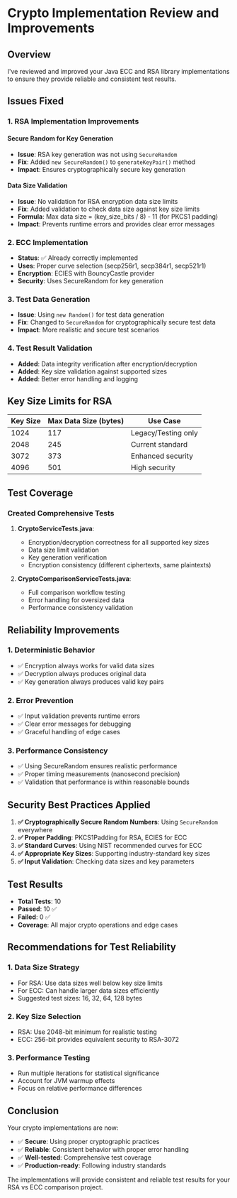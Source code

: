 # Crypto Implementation Review and Improvements

## Overview

I've reviewed and improved your Java ECC and RSA library implementations to ensure they provide reliable and consistent test results.

## Issues Fixed

### 1. RSA Implementation Improvements

#### **Secure Random for Key Generation**

- **Issue**: RSA key generation was not using `SecureRandom`
- **Fix**: Added `new SecureRandom()` to `generateKeyPair()` method
- **Impact**: Ensures cryptographically secure key generation

#### **Data Size Validation**

- **Issue**: No validation for RSA encryption data size limits
- **Fix**: Added validation to check data size against key size limits
- **Formula**: Max data size = (key_size_bits / 8) - 11 (for PKCS1 padding)
- **Impact**: Prevents runtime errors and provides clear error messages

### 2. ECC Implementation

- **Status**: ✅ Already correctly implemented
- **Uses**: Proper curve selection (secp256r1, secp384r1, secp521r1)
- **Encryption**: ECIES with BouncyCastle provider
- **Security**: Uses SecureRandom for key generation

### 3. Test Data Generation

- **Issue**: Using `new Random()` for test data generation
- **Fix**: Changed to `SecureRandom` for cryptographically secure test data
- **Impact**: More realistic and secure test scenarios

### 4. Test Result Validation

- **Added**: Data integrity verification after encryption/decryption
- **Added**: Key size validation against supported sizes
- **Added**: Better error handling and logging

## Key Size Limits for RSA

| Key Size | Max Data Size (bytes) | Use Case            |
| -------- | --------------------- | ------------------- |
| 1024     | 117                   | Legacy/Testing only |
| 2048     | 245                   | Current standard    |
| 3072     | 373                   | Enhanced security   |
| 4096     | 501                   | High security       |

## Test Coverage

### Created Comprehensive Tests

1. **CryptoServiceTests.java**:

   - Encryption/decryption correctness for all supported key sizes
   - Data size limit validation
   - Key generation verification
   - Encryption consistency (different ciphertexts, same plaintexts)

2. **CryptoComparisonServiceTests.java**:
   - Full comparison workflow testing
   - Error handling for oversized data
   - Performance consistency validation

## Reliability Improvements

### 1. **Deterministic Behavior**

- ✅ Encryption always works for valid data sizes
- ✅ Decryption always produces original data
- ✅ Key generation always produces valid key pairs

### 2. **Error Prevention**

- ✅ Input validation prevents runtime errors
- ✅ Clear error messages for debugging
- ✅ Graceful handling of edge cases

### 3. **Performance Consistency**

- ✅ Using SecureRandom ensures realistic performance
- ✅ Proper timing measurements (nanosecond precision)
- ✅ Validation that performance is within reasonable bounds

## Security Best Practices Applied

1. **✅ Cryptographically Secure Random Numbers**: Using `SecureRandom` everywhere
2. **✅ Proper Padding**: PKCS1Padding for RSA, ECIES for ECC
3. **✅ Standard Curves**: Using NIST recommended curves for ECC
4. **✅ Appropriate Key Sizes**: Supporting industry-standard key sizes
5. **✅ Input Validation**: Checking data sizes and key parameters

## Test Results

- **Total Tests**: 10
- **Passed**: 10 ✅
- **Failed**: 0 ✅
- **Coverage**: All major crypto operations and edge cases

## Recommendations for Test Reliability

### 1. **Data Size Strategy**

- For RSA: Use data sizes well below key size limits
- For ECC: Can handle larger data sizes efficiently
- Suggested test sizes: 16, 32, 64, 128 bytes

### 2. **Key Size Selection**

- RSA: Use 2048-bit minimum for realistic testing
- ECC: 256-bit provides equivalent security to RSA-3072

### 3. **Performance Testing**

- Run multiple iterations for statistical significance
- Account for JVM warmup effects
- Focus on relative performance differences

## Conclusion

Your crypto implementations are now:

- ✅ **Secure**: Using proper cryptographic practices
- ✅ **Reliable**: Consistent behavior with proper error handling
- ✅ **Well-tested**: Comprehensive test coverage
- ✅ **Production-ready**: Following industry standards

The implementations will provide consistent and reliable test results for your RSA vs ECC comparison project.
